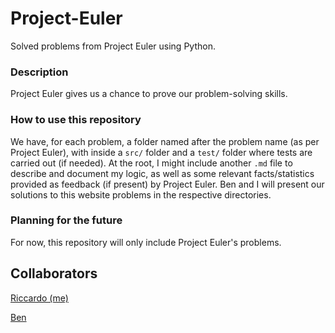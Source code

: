 # Project-Euler
Solved problems from Project Euler using Python.

### Description
Project Euler gives us a chance to prove our problem-solving skills.

### How to use this repository
We have, for each problem, a folder named after the problem name (as per Project Euler), with inside a `src/` folder and a `test/` folder where tests are carried out (if needed). At the root, I might include another `.md` file to describe and document my logic, as well as some relevant facts/statistics provided as feedback (if present) by Project Euler.
Ben and I will present our solutions to this website problems in the respective directories.

### Planning for the future
For now, this repository will only include Project Euler's problems.

## Collaborators
[Riccardo (me)](https://github.com/RiccardoMPesce/Project-Euler/tree/main/Riccardo)

[Ben](https://github.com/RiccardoMPesce/Project-Euler/tree/main/Ben)
